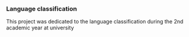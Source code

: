 ### Language classification
This project was dedicated to the language classification during the 2nd academic year at university
